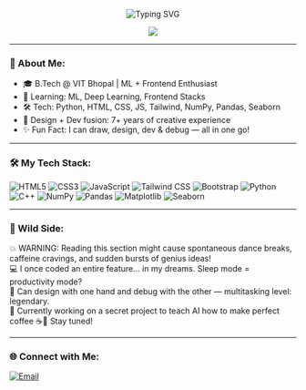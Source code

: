 <!-- TYPING ANIMATION HEADER -->
<p align="center">
  <img src="https://readme-typing-svg.herokuapp.com?font=Fira+Code&size=30&duration=4000&pause=1000&color=FFFFFF&background=FFFFFF00&center=true&vCenter=true&width=900&height=60&lines=Hi+%F0%9F%91%8B%2C+I'm+Jai+Dhuria;Frontend+%7C+ML+%7C+Enthusiast;Designing+Ideas+%F0%9F%94%A5;Turning+them+into+Reality!+%F0%9F%8C%9F" alt="Typing SVG" />
</p>

<!-- BADGE -->
<p align="center">
  <img src="https://img.shields.io/badge/Welcome-Human!-blueviolet?style=for-the-badge&logo=github&logoColor=white" />
</p>

---

### 🚀 About Me:
- 🎓 B.Tech @ VIT Bhopal | ML + Frontend Enthusiast  
- 🧠 Learning: ML, Deep Learning, Frontend Stacks  
- 🛠️ Tech: Python, HTML, CSS, JS, Tailwind, NumPy, Pandas, Seaborn  
- 🎨 Design + Dev fusion: 7+ years of creative experience  
- ✨ Fun Fact: I can draw, design, dev & debug — all in one go!

---

### 🛠️ My Tech Stack:

![HTML5](https://img.shields.io/badge/-HTML5-E34F26?style=flat&logo=html5&logoColor=white)
![CSS3](https://img.shields.io/badge/-CSS3-1572B6?style=flat&logo=css3&logoColor=white)
![JavaScript](https://img.shields.io/badge/-JavaScript-F7DF1E?style=flat&logo=javascript&logoColor=black)
![Tailwind CSS](https://img.shields.io/badge/-Tailwind_CSS-38B2AC?style=flat&logo=tailwind-css&logoColor=white)
![Bootstrap](https://img.shields.io/badge/-Bootstrap-563D7C?style=flat&logo=bootstrap&logoColor=white)
![Python](https://img.shields.io/badge/-Python-3776AB?style=flat&logo=python&logoColor=white)
![C++](https://img.shields.io/badge/-C++-00599C?style=flat&logo=c%2B%2B&logoColor=white)
![NumPy](https://img.shields.io/badge/-NumPy-013243?style=flat&logo=numpy&logoColor=white)
![Pandas](https://img.shields.io/badge/-Pandas-150458?style=flat&logo=pandas&logoColor=white)
![Matplotlib](https://img.shields.io/badge/-Matplotlib-11557c?style=flat&logo=plotly&logoColor=white)
![Seaborn](https://img.shields.io/badge/-Seaborn-005f73?style=flat&logo=seaborn&logoColor=white)

---




### 🧨 Wild Side:

💥 WARNING: Reading this section might cause spontaneous dance breaks, caffeine cravings, and sudden bursts of genius ideas!  
💻 I once coded an entire feature... in my dreams. Sleep mode = productivity mode?  
🎨 Can design with one hand and debug with the other — multitasking level: legendary.  
🚀 Currently working on a secret project to teach AI how to make perfect coffee ☕🤖 Stay tuned!

---

### 🌐 Connect with Me:

[![Email](https://img.shields.io/badge/-Email-D14836?style=for-the-badge&logo=gmail&logoColor=white)](mailto:jaidhuria002@gmail.com)
